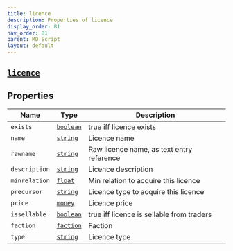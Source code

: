 ```yaml
---
title: licence
description: Properties of licence
display_order: 81
nav_order: 81
parent: MD Script
layout: default
---
```


##  [`licence`](./licence.html) 


## Properties

| Name | Type | Description |
|------|------|-------------|
| `exists` | [`boolean`](./boolean.html) | true iff licence exists |
| `name` | [`string`](./string.html) | Licence name |
| `rawname` | [`string`](./string.html) | Raw licence name, as text entry reference |
| `description` | [`string`](./string.html) | Licence description |
| `minrelation` | [`float`](./float.html) | Min relation to acquire this licence |
| `precursor` | [`string`](./string.html) | Licence type to acquire this licence |
| `price` | [`money`](./money.html) | Licence price |
| `issellable` | [`boolean`](./boolean.html) | true iff licence is sellable from traders |
| `faction` | [`faction`](./faction.html) | Faction |
| `type` | [`string`](./string.html) | Licence type |



